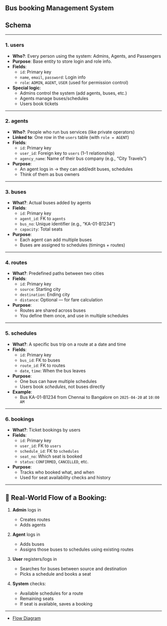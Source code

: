 ## Bus booking Management System

## Schema
---

### 1. **users**
- **Who?**: Every person using the system: Admins, Agents, and Passengers
- **Purpose**: Base entity to store login and role info.
- **Fields**:
  - `id`: Primary key
  - `name`, `email`, `password`: Login info
  - `role`: `ADMIN`, `AGENT`, `USER` (used for permission control)
- **Special logic**:
  - Admins control the system (add agents, buses, etc.)
  - Agents manage buses/schedules
  - Users book tickets

---

### 2. **agents**
- **Who?**: People who run bus services (like private operators)
- **Linked to**: One row in the `users` table (with `role = AGENT`)
- **Fields**:
  - `id`: Primary key
  - `user_id`: Foreign key to `users` (1–1 relationship)
  - `agency_name`: Name of their bus company (e.g., “City Travels”)
- **Purpose**:
  - An agent logs in → they can add/edit buses, schedules
  - Think of them as bus owners

---

### 3. **buses**
- **What?**: Actual buses added by agents
- **Fields**:
  - `id`: Primary key
  - `agent_id`: FK to `agents`
  - `bus_no`: Unique identifier (e.g., “KA-01-B1234”)
  - `capacity`: Total seats
- **Purpose**:
  - Each agent can add multiple buses
  - Buses are assigned to schedules (timings + routes)

---

### 4. **routes**
- **What?**: Predefined paths between two cities
- **Fields**:
  - `id`: Primary key
  - `source`: Starting city
  - `destination`: Ending city
  - `distance`: Optional — for fare calculation
- **Purpose**:
  - Routes are shared across buses
  - You define them once, and use in multiple schedules

---

### 5. **schedules**
- **What?**: A specific bus trip on a route at a date and time
- **Fields**:
  - `id`: Primary key
  - `bus_id`: FK to buses
  - `route_id`: FK to routes
  - `date`, `time`: When the bus leaves
- **Purpose**:
  - One bus can have multiple schedules
  - Users book *schedules*, not buses directly
- **Example**:
  - Bus KA-01-B1234 from Chennai to Bangalore on `2025-04-20` at `10:00 AM`

---

### 6. **bookings**
- **What?**: Ticket bookings by users
- **Fields**:
  - `id`: Primary key
  - `user_id`: FK to `users`
  - `schedule_id`: FK to `schedules`
  - `seat_no`: Which seat is booked
  - `status`: `CONFIRMED`, `CANCELLED`, etc.
- **Purpose**:
  - Tracks who booked what, and when
  - Used for seat availability checks and history

---

## 🔁 Real-World Flow of a Booking:

1. **Admin** logs in
   - Creates routes
   - Adds agents

2. **Agent** logs in
   - Adds buses
   - Assigns those buses to schedules using existing routes

3. **User** registers/logs in
   - Searches for buses between source and destination
   - Picks a schedule and books a seat

4. **System** checks:
   - Available schedules for a route
   - Remaining seats
   - If seat is available, saves a booking

---

- [Flow Diagram](./img/2025-04-24T20:16:05,804513590+05:30.png)
